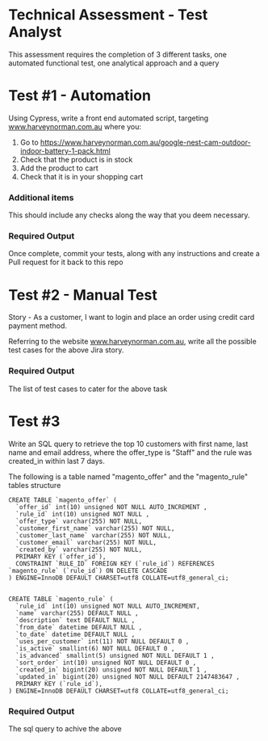 # Technical Assessment - Test Analyst
This assessment requires the completion of 3 different tasks, one automated functional test, one analytical approach and a query


# Test #1 - Automation 

Using Cypress, write a front end automated script, targeting www.harveynorman.com.au where you:
1. Go to https://www.harveynorman.com.au/google-nest-cam-outdoor-indoor-battery-1-pack.html
2. Check that the product is in stock
3. Add the product to cart
4. Check that it is in your shopping cart



### Additional items

This should include any checks along the way that you deem necessary.


### Required Output

Once complete, commit your tests, along with any instructions and create a Pull request for it back to this repo


# Test #2 - Manual Test

Story - As a customer, I want to login and place an order using credit card payment method.

Referring to the website www.harveynorman.com.au, write all the possible test cases for the above Jira story.

### Required Output
The list of test cases to cater for the above task


# Test #3

Write an SQL query to retrieve the top 10 customers with first name, last name and email address, where the offer_type is "Staff" and the rule was created_in within last 7 days. 

The following is a table named "magento_offer" and the "magento_rule" tables structure

```
CREATE TABLE `magento_offer` (
  `offer_id` int(10) unsigned NOT NULL AUTO_INCREMENT ,
  `rule_id` int(10) unsigned NOT NULL ,
  `offer_type` varchar(255) NOT NULL,
  `customer_first_name` varchar(255) NOT NULL,
  `customer_last_name` varchar(255) NOT NULL,
  `customer_email` varchar(255) NOT NULL,
  `created_by` varchar(255) NOT NULL,
  PRIMARY KEY (`offer_id`),
  CONSTRAINT `RULE_ID` FOREIGN KEY (`rule_id`) REFERENCES `magento_rule` (`rule_id`) ON DELETE CASCADE
) ENGINE=InnoDB DEFAULT CHARSET=utf8 COLLATE=utf8_general_ci;


CREATE TABLE `magento_rule` (
  `rule_id` int(10) unsigned NOT NULL AUTO_INCREMENT,
  `name` varchar(255) DEFAULT NULL ,
  `description` text DEFAULT NULL ,
  `from_date` datetime DEFAULT NULL ,
  `to_date` datetime DEFAULT NULL ,
  `uses_per_customer` int(11) NOT NULL DEFAULT 0 ,
  `is_active` smallint(6) NOT NULL DEFAULT 0 ,
  `is_advanced` smallint(5) unsigned NOT NULL DEFAULT 1 ,
  `sort_order` int(10) unsigned NOT NULL DEFAULT 0 ,
  `created_in` bigint(20) unsigned NOT NULL DEFAULT 1 ,
  `updated_in` bigint(20) unsigned NOT NULL DEFAULT 2147483647 ,
  PRIMARY KEY (`rule_id`),
) ENGINE=InnoDB DEFAULT CHARSET=utf8 COLLATE=utf8_general_ci;
```

### Required Output
The sql query to achive the above

